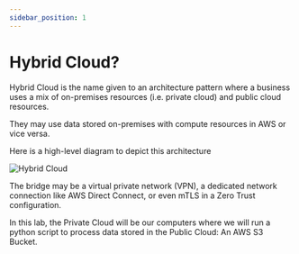 ```yaml
---
sidebar_position: 1
---
```


# Hybrid Cloud?

Hybrid Cloud is the name given to an architecture pattern where a business uses a mix of on-premises resources (i.e. private cloud) and public cloud resources.

They may use data stored on-premises with compute resources in AWS or vice versa.

Here is a high-level diagram to depict this architecture

![Hybrid Cloud](/img/The-Hybrid-Cloud-Model-Figure-1.png)

The bridge may be a virtual private network (VPN), a dedicated network connection like AWS Direct Connect, or even mTLS in a Zero Trust configuration.

In this lab, the Private Cloud will be our computers where we will run a python script to process data stored in the Public Cloud: An AWS S3 Bucket.


